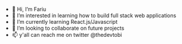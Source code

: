 - 👋 Hi, I’m Fariu 
- 👀 I’m interested in learning how to build full stack web applications
- 🌱 I’m currently learning React.js/Javascript
- 💞️ I’m looking to collaborate on future projects
- 📫 y'all can reach me on twitter @thedevtobi

